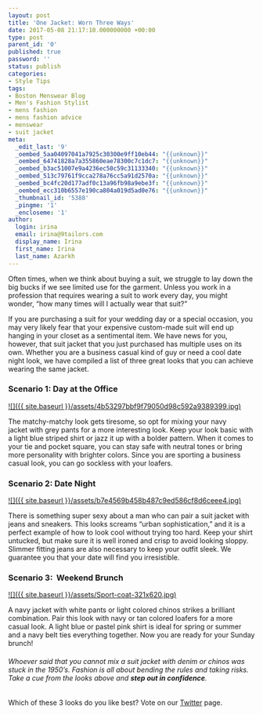 ```yaml
---
layout: post
title: 'One Jacket: Worn Three Ways'
date: 2017-05-08 21:17:10.000000000 +00:00
type: post
parent_id: '0'
published: true
password: ''
status: publish
categories:
- Style Tips
tags:
- Boston Menswear Blog
- Men's Fashion Stylist
- mens fashion
- mens fashion advice
- menswear
- suit jacket
meta:
  _edit_last: '9'
  _oembed_5aa04097041a7925c30300e9ff10eb44: "{{unknown}}"
  _oembed_64741828a7a355860eae78300c7c1dc7: "{{unknown}}"
  _oembed_b3ac51007e9a4236ec50c59c31133340: "{{unknown}}"
  _oembed_513c79761f9cca278a76cc5a91d2570a: "{{unknown}}"
  _oembed_bc4fc20d177adf0c13a96fb98a9ebe3f: "{{unknown}}"
  _oembed_ecc310b6557e190ca804a019d5ad0e76: "{{unknown}}"
  _thumbnail_id: '5388'
  _pingme: '1'
  _encloseme: '1'
author:
  login: irina
  email: irina@9tailors.com
  display_name: Irina
  first_name: Irina
  last_name: Azarkh
---
```

Often times, when we think about buying a suit, we struggle to lay down the big bucks if we see limited use for the garment. Unless you work in a profession that requires wearing a suit to work every day, you might wonder, “how many times will I actually wear that suit?”

If you are purchasing a suit for your wedding day or a special occasion, you may very likely fear that your expensive custom-made suit will end up hanging in your closet as a sentimental item. We have news for you, however, that suit jacket that you just purchased has multiple uses on its own. Whether you are a business casual kind of guy or need a cool date night look, we have compiled a list of three great looks that you can achieve wearing the same jacket.

### **Scenario 1: Day at the Office**

[![]({{ site.baseurl }}/assets/4b53297bbf9f79050d98c592a9389399.jpg)](https://s-media-cache-ak0.pinimg.com/564x/4b/53/29/4b53297bbf9f79050d98c592a9389399.jpg)

The matchy-matchy look gets tiresome, so opt for mixing your navy jacket with grey pants for a more interesting look. Keep your look basic with a light blue striped shirt or jazz it up with a bolder pattern. When it comes to your tie and pocket square, you can stay safe with neutral tones or bring more personality with brighter colors. Since you are sporting a business casual look, you can go sockless with your loafers. 

### **Scenario 2: Date Night**

[![]({{ site.baseurl }}/assets/b7e4569b458b487c9ed586cf8d6ceee4.jpg)](https://s-media-cache-ak0.pinimg.com/564x/b7/e4/56/b7e4569b458b487c9ed586cf8d6ceee4.jpg)

There is something super sexy about a man who can pair a suit jacket with jeans and sneakers. This looks screams “urban sophistication,” and it is a perfect example of how to look cool without trying too hard. Keep your shirt untucked, but make sure it is well ironed and crisp to avoid looking sloppy. Slimmer fitting jeans are also necessary to keep your outfit sleek. We guarantee you that your date will find you irresistible.

### **Scenario 3:  Weekend Brunch**

[![]({{ site.baseurl }}/assets/Sport-coat-321x620.jpg)](https://ashleyweston.com/wp-content/uploads/2015/08/Sport-coat-321x620.jpg)

A navy jacket with white pants or light colored chinos strikes a brilliant combination. Pair this look with navy or tan colored loafers for a more casual look. A light blue or pastel pink shirt is ideal for spring or summer and a navy belt ties everything together. Now you are ready for your Sunday brunch!

###### Whoever said that you cannot mix a suit jacket with denim or chinos was stuck in the 1950’s. Fashion is all about bending the rules and taking risks. Take a cue from the looks above and **step out in confidence**.

Which of these 3 looks do you like best? Vote on our [Twitter](https://twitter.com/9tailors?ref_src=twsrc%5Egoogle%7Ctwcamp%5Eserp%7Ctwgr%5Eauthor) page.